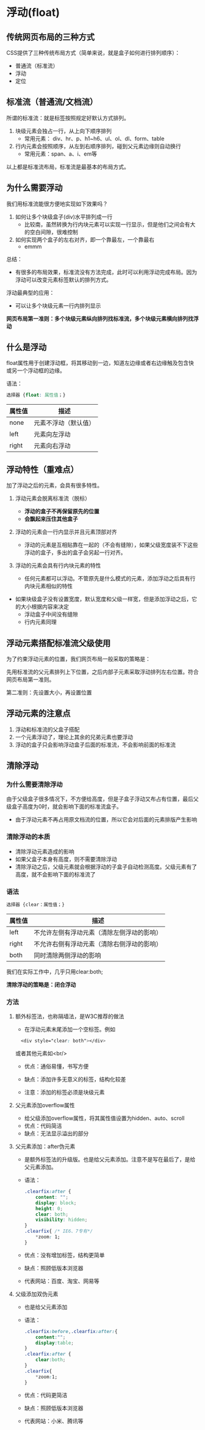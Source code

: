 # 浮动(float)

## 传统网页布局的三种方式

CSS提供了三种传统布局方式（简单来说，就是盒子如何进行排列顺序）：

- 普通流（标准流）
- 浮动
- 定位

## 标准流（普通流/文档流）

所谓的标准流：就是标签按照规定好默认方式排列。

1. 块级元素会独占一行，从上向下顺序排列
   - 常用元素： div、hr、p、h1~h6、ul、ol、dl、form、table
2. 行内元素会按照顺序，从左到右顺序排列，碰到父元素边缘则自动换行
   - 常用元素：span、a、i、em等

以上都是标准流布局，标准流是最基本的布局方式。

## 为什么需要浮动

我们用标准流能很方便地实现如下效果吗？

1. 如何让多个块级盒子(div)水平排列成一行
   - 比较南，虽然转换为行内块元素可以实现一行显示，但是他们之间会有大的空白间隙，很难控制
2. 如何实现两个盒子的左右对齐，即一个靠最左，一个靠最右
   - emmm

总结：

- 有很多的布局效果，标准流没有方法完成，此时可以利用浮动完成布局。因为浮动可以改变元素标签默认的排列方式。

浮动最典型的应用：

- 可以让多个块级元素一行内排列显示

**网页布局第一准则：多个块级元素纵向排列找标准流，多个块级元素横向排列找浮动**

## 什么是浮动

float属性用于创建浮动框，将其移动到一边，知道左边缘或者右边缘触及包含快或另一个浮动框的边缘。

语法：

```css
选择器 {float: 属性值；}
```

| 属性值 | 描述                 |
| ------ | -------------------- |
| none   | 元素不浮动（默认值） |
| left   | 元素向左浮动         |
| right  | 元素向右浮动         |

## 浮动特性（重难点）

加了浮动之后的元素，会具有很多特性。

1. 浮动元素会脱离标准流（脱标）

   - **浮动的盒子不再保留原先的位置**
   - **会飘起来压住其他盒子**

2. 浮动的元素会一行内显示并且元素顶部对齐

   - 浮动的元素是互相贴靠在一起的（不会有缝隙），如果父级宽度装不下这些浮动的盒子，多出的盒子会另起一行对齐。

3. 浮动的元素会具有行内块元素的特性

   - 任何元素都可以浮动。不管原先是什么模式的元素，添加浮动之后具有行内块元素相似的特性
- 如果块级盒子没有设置宽度，默认宽度和父级一样宽，但是添加浮动之后，它的大小根据内容来决定
   - 浮动盒子中间没有缝隙
   - 行内元素同理

## 浮动元素搭配标准流父级使用

为了约束浮动元素的位置，我们网页布局一般采取的策略是：

先用标准流的父元素排列上下位置，之后内部子元素采取浮动排列左右位置。符合网页布局第一准则。

第二准则：先设置大小，再设置位置

## 浮动元素的注意点

1. 浮动和标准流的父盒子搭配
2. 一个元素浮动了，理论上其余的兄弟元素也要浮动
3. 浮动的盒子只会影响浮动盒子后面的标准流，不会影响前面的标准流

## 清除浮动

### 为什么需要清除浮动

由于父级盒子很多情况下，不方便给高度，但是子盒子浮动又布占有位置，最后父级盒子高度为0时，就会影响下面的标准流盒子。

- 由于浮动元素不再占用原文档流的位置，所以它会对后面的元素排版产生影响

### 清除浮动的本质

- 清除浮动元素造成的影响
- 如果父盒子本身有高度，则不需要清除浮动
- 清除浮动之后，父级元素就会根据浮动的子盒子自动检测高度。父级元素有了高度，就不会影响下面的标准流了

### 语法

```css
选择器 {clear：属性值；}
```

| 属性值 | 描述                                       |
| ------ | ------------------------------------------ |
| left   | 不允许左侧有浮动元素（清除左侧浮动的影响） |
| right  | 不允许右侧有浮动元素（清除右侧浮动的影响） |
| both   | 同时清除两侧浮动的影响                     |

我们在实际工作中，几乎只用clear:both;

**清除浮动的策略是：闭合浮动**

### 方法

1. 额外标签法，也称隔墙法，是W3C推荐的做法

   - 在浮动元素末尾添加一个空标签。例如
   ```css
     <div style="clear: both"></div>
   ```
     或者其他元素如\<br/\>

   - 优点：通俗易懂，书写方便

   - 缺点：添加许多无意义的标签，结构化较差
   - 注意：添加的标签必须是块级元素

2. 父元素添加overflow属性

   - 给父级添加overflow属性，将其属性值设置为hidden、auto、scroll
   - 优点：代码简洁
   - 缺点：无法显示溢出的部分

3. 父元素添加：after伪元素

   - 是额外标签法的升级版。也是给父元素添加。注意不是写在最后了，是给父元素添加。

   - 语法：

     ```css
     .clearfix:after {
         content: "";
         display: block;
         height: 0;
         clear: both;
         visibility: hidden;
     }
     .clearfix{ /* IE6、7专有*/
         *zoom: 1;
     }
     ```

   - 优点：没有增加标签，结构更简单
   - 缺点：照顾低版本浏览器
   - 代表网站：百度、淘宝、网易等

4. 父级添加双伪元素

   - 也是给父元素添加

   - 语法：

     ```css
     .clearfix:before,.clearfix:after:{
         content:"";
         display:table;
     }
     .clearfix:after {
         clear:both;
     }
     .clearfix{
         *zoom:1;
     }
     ```

   - 优点：代码更简洁
   - 缺点：照顾低版本浏览器
   - 代表网站：小米、腾讯等

